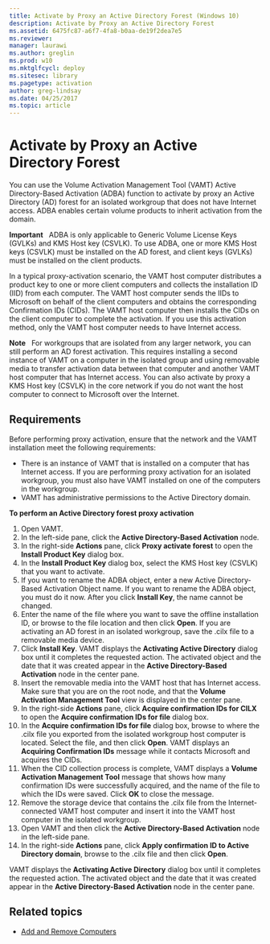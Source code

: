 ```yaml
---
title: Activate by Proxy an Active Directory Forest (Windows 10)
description: Activate by Proxy an Active Directory Forest
ms.assetid: 6475fc87-a6f7-4fa8-b0aa-de19f2dea7e5
ms.reviewer: 
manager: laurawi
ms.author: greglin
ms.prod: w10
ms.mktglfcycl: deploy
ms.sitesec: library
ms.pagetype: activation
author: greg-lindsay
ms.date: 04/25/2017
ms.topic: article
---
```


# Activate by Proxy an Active Directory Forest

You can use the Volume Activation Management Tool (VAMT) Active Directory-Based Activation (ADBA) function to activate by proxy an Active Directory (AD) forest for an isolated workgroup that does not have Internet access. ADBA enables certain volume products to inherit activation from the domain.

**Important**  
ADBA is only applicable to Generic Volume License Keys (GVLKs) and KMS Host key (CSVLK). To use ADBA, one or more KMS Host keys (CSVLK) must be installed on the AD forest, and client keys (GVLKs) must be installed on the client products.

In a typical proxy-activation scenario, the VAMT host computer distributes a product key to one or more client computers and collects the installation ID (IID) from each computer. The VAMT host computer sends the IIDs to Microsoft on behalf of the client computers and obtains the corresponding Confirmation IDs (CIDs). The VAMT host computer then installs the CIDs on the client computer to complete the activation. If you use this activation method, only the VAMT host computer needs to have Internet access.

**Note**  
For workgroups that are isolated from any larger network, you can still perform an AD forest activation. This requires installing a second instance of VAMT on a computer in the isolated group and using removable media to transfer activation data between that computer and another VAMT host computer that has Internet access. You can also activate by proxy a KMS Host key (CSVLK) in the core network if you do not want the host computer to connect to Microsoft over the Internet.

## Requirements

Before performing proxy activation, ensure that the network and the VAMT installation meet the following requirements:
- There is an instance of VAMT that is installed on a computer that has Internet access. If you are performing proxy activation for an isolated workgroup, you must also have VAMT installed on one of the computers in the workgroup.
- VAMT has administrative permissions to the Active Directory domain.

**To perform an Active Directory forest proxy activation**

1.  Open VAMT.
2.  In the left-side pane, click the **Active Directory-Based Activation** node.
3.  In the right-side **Actions** pane, click **Proxy activate forest** to open the **Install Product Key** dialog box.
4.  In the **Install Product Key** dialog box, select the KMS Host key (CSVLK) that you want to activate.
5.  If you want to rename the ADBA object, enter a new Active Directory-Based Activation Object name. If you want to rename the ADBA object, you must do it now. After you click **Install Key**, the name cannot be changed.
6.  Enter the name of the file where you want to save the offline installation ID, or browse to the file location and then click **Open**. If you are activating an AD forest in an isolated workgroup, save the .cilx file to a removable media device.
7.  Click **Install Key**. VAMT displays the **Activating Active Directory** dialog box until it completes the requested action. The activated object and the date that it was created appear in the **Active Directory-Based Activation** node in the center pane.
9.  Insert the removable media into the VAMT host that has Internet access. Make sure that you are on the root node, and that the **Volume Activation Management Tool** view is displayed in the center pane.
10. In the right-side **Actions** pane, click **Acquire confirmation IDs for CILX** to open the **Acquire confirmation IDs for file** dialog box.
11. In the **Acquire confirmation IDs for file** dialog box, browse to where the .cilx file you exported from the isolated workgroup host computer is located. Select the file, and then click **Open**. VAMT displays an **Acquiring Confirmation IDs** message while it contacts Microsoft and acquires the CIDs.
12. When the CID collection process is complete, VAMT displays a **Volume Activation Management Tool** message that shows how many confirmation IDs were successfully acquired, and the name of the file to which the IDs were saved. Click **OK** to close the message.
13. Remove the storage device that contains the .cilx file from the Internet-connected VAMT host computer and insert it into the VAMT host computer in the isolated workgroup.
14. Open VAMT and then click the **Active Directory-Based Activation** node in the left-side pane.
15. In the right-side **Actions** pane, click **Apply confirmation ID to Active Directory domain**, browse to the .cilx file and then click **Open**.

VAMT displays the **Activating Active Directory** dialog box until it completes the requested action. The activated object and the date that it was created appear in the **Active Directory-Based Activation** node in the center pane.

## Related topics

- [Add and Remove Computers](add-remove-computers-vamt.md)
